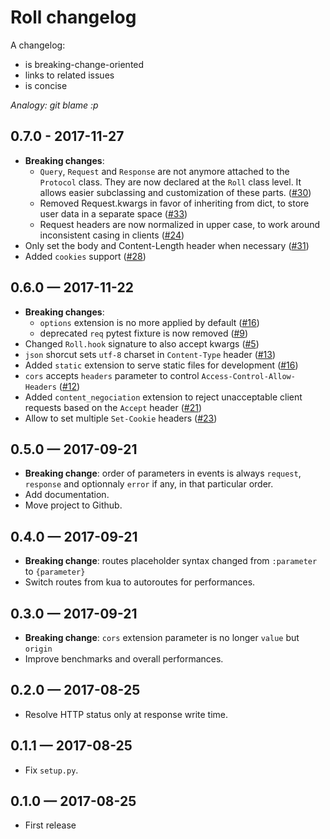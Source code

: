 # Roll changelog

A changelog:

* is breaking-change-oriented
* links to related issues
* is concise

*Analogy: git blame :p*

## 0.7.0 - 2017-11-27

* **Breaking changes**:
    * `Query`, `Request` and `Response` are not anymore attached to the
      `Protocol` class. They are now declared at the `Roll` class level.
      It allows easier subclassing and customization of these parts.
      ([#30](https://github.com/pyrates/roll/pull/30))
    * Removed Request.kwargs in favor of inheriting from dict, to store user
      data in a separate space
      ([#33](https://github.com/pyrates/roll/pull/33))
    * Request headers are now normalized in upper case, to work around
      inconsistent casing in clients
      ([#24](https://github.com/pyrates/roll/pull/24))
* Only set the body and Content-Length header when necessary
  ([#31](https://github.com/pyrates/roll/pull/31))
* Added `cookies` support ([#28](https://github.com/pyrates/roll/pull/28))


## 0.6.0 — 2017-11-22

* **Breaking changes**:
    * `options` extension is no more applied by default
      ([#16](https://github.com/pyrates/roll/pull/16))
    * deprecated `req` pytest fixture is now removed
      ([#9](https://github.com/pyrates/roll/pull/9))
* Changed `Roll.hook` signature to also accept kwargs
  ([#5](https://github.com/pyrates/roll/pull/5))
* `json` shorcut sets `utf-8` charset in `Content-Type` header
  ([#13](https://github.com/pyrates/roll/pull/13))
* Added `static` extension to serve static files for development
  ([#16](https://github.com/pyrates/roll/pull/16))
* `cors` accepts `headers` parameter to control `Access-Control-Allow-Headers`
  ([#12](https://github.com/pyrates/roll/pull/12))
* Added `content_negociation` extension to reject unacceptable client requests
  based on the `Accept` header
  ([#21](https://github.com/pyrates/roll/pull/21))
* Allow to set multiple `Set-Cookie` headers
  ([#23](https://github.com/pyrates/roll/pull/23))

## 0.5.0 — 2017-09-21

* **Breaking change**:
  order of parameters in events is always `request`, `response` and
  optionnaly `error` if any, in that particular order.
* Add documentation.
* Move project to Github.

## 0.4.0 — 2017-09-21

* **Breaking change**:
  routes placeholder syntax changed from `:parameter` to `{parameter}`
* Switch routes from kua to autoroutes for performances.

## 0.3.0 — 2017-09-21

* **Breaking change**:
  `cors` extension parameter is no longer `value` but `origin`
* Improve benchmarks and overall performances.

## 0.2.0 — 2017-08-25

* Resolve HTTP status only at response write time.

## 0.1.1 — 2017-08-25

* Fix `setup.py`.

## 0.1.0 — 2017-08-25

* First release

